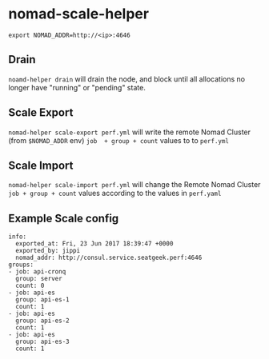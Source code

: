 # nomad-scale-helper

`export NOMAD_ADDR=http://<ip>:4646`

## Drain

`noamd-helper drain` will drain the node, and block until all allocations no longer have "running" or "pending" state.

## Scale Export

`nomad-helper scale-export perf.yml` will write the remote Nomad Cluster (from `$NOMAD_ADDR` env) `job  + group + count` values to to `perf.yml`

## Scale Import

`nomad-helper scale-import perf.yml` will change the Remote Nomad Cluster `job + group + count` values according to the values in `perf.yaml`

## Example Scale config

```
info:
  exported_at: Fri, 23 Jun 2017 18:39:47 +0000
  exported_by: jippi
  nomad_addr: http://consul.service.seatgeek.perf:4646
groups:
- job: api-cronq
  group: server
  count: 0
- job: api-es
  group: api-es-1
  count: 1
- job: api-es
  group: api-es-2
  count: 1
- job: api-es
  group: api-es-3
  count: 1
  ```